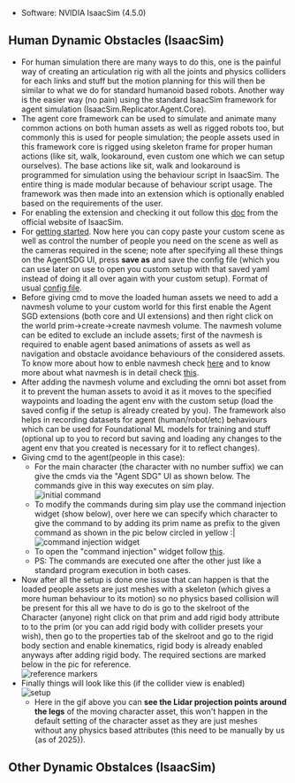 - Software: NVIDIA IsaacSim (4.5.0)
  
## Human Dynamic Obstacles (IsaacSim)

- For human simulation there are many ways to do this, one is the painful way of creating an articulation rig with all the joints and physics colliders for each links and stuff but the motion planning for this will then be similar to what we do for standard humanoid based robots. Another way is the easier way (no pain) using the standard IsaacSim framework for agent simulation (IsaacSim.Replicator.Agent.Core).
- The agent core framework can be used to simulate and animate many common actions on both human assets as well as rigged robots too, but commonly this is used for people simulation; the people assets used in this framework core is rigged using skeleton frame for proper human actions (like sit, walk, lookaround, even custom one which we can setup ourselves). The base actions like sit, walk and lookaround is programmed for simulation using the behaviour script in IsaacSim. The entire thing is made modular because of behaviour script usage. The framework was then made into an extension which is optionally enabled based on the requirements of the user.
- For enabling the extension and checking it out follow this [doc](https://docs.isaacsim.omniverse.nvidia.com/latest/replicator_tutorials/tutorial_replicator_agent.html#enable-isaacsim-replicator-agent) from the official website of IsaacSim.
- For [getting started](https://docs.isaacsim.omniverse.nvidia.com/latest/replicator_tutorials/tutorial_replicator_agent.html#getting-started). Now here you can copy paste your custom scene as well as control the number of people you need on the scene as well as the cameras required in the scene; note after specifying all these things on the AgentSDG UI, press **save as** and save the config file (which you can use later on use to open you custom setup with that saved yaml instead of doing it all over again with your custom setup). Format of usual [config file](https://docs.isaacsim.omniverse.nvidia.com/latest/replicator_tutorials/tutorial_replicator_agent.html#configuration-file).
- Before giving cmd to move the loaded human assets we need to add a navmesh volume to your custom world for this first enable the Agent SGD extensions (both core and UI extensions) and then right click on the world prim->create->create navmesh volume. The navmesh volume can be edited to exclude an include assets; first of the navmesh is required to enable agent based animations of assets as well as navigation and obstacle avoidance behaviours of the considered assets. To know more about how to enble navmesh check [here](https://docs.isaacsim.omniverse.nvidia.com/latest/replicator_tutorials/ext_replicator-agent/customization.html#building-the-navmesh) and to know more about what navmesh is in detail check [this](https://docs.omniverse.nvidia.com/extensions/latest/ext_navigation-mesh.html).
- After adding the navmesh volume and excluding the omni bot asset from it to prevent the human assets to avoid it as it moves to the specified waypoints and loading the agent env with the custom setup (load the saved config if the setup is already created by you). The framework also helps in recording datasets for agent (human/robot/etc) behaviours which can be used for Foundational ML models for training and stuff (optional up to you to record but saving and loading any changes to the agent env that you created is necessary for it to reflect changes).
- Giving cmd to the agent(people in this case):
  - For the main character (the character with no number suffix) we can give the cmds via the "Agent SDG" UI as shown below. The commands give in this way executes on sim play.
      <div>
        <img src="https://github.com/user-attachments/assets/83745c9b-c092-449d-8188-4213d0850ff4" alt="initial command"/>
      </div>
  - To modify the commands during sim play use the command injection widget (show below), over here we can specify which character to give the command to by adding its prim name as prefix to the given command as shown in the pic below circled in yellow :|
      <div>
        <img src="https://github.com/user-attachments/assets/824d3ff4-6689-4b3f-b610-10f316b9df37" alt="command injection widget"/>
      </div>
  - To open the "command injection" widget follow [this](https://docs.isaacsim.omniverse.nvidia.com/latest/replicator_tutorials/ext_replicator-agent/agent_control.html#command-injection).
  - PS: The commands are executed one after the other just like a standard program execution in both cases.
- Now after all the setup is done one issue that can happen is that the loaded people assets are just meshes with a skeleton (which gives a more human behaviour to its motion) so no physics based collision will be present for this all we have to do is go to the skelroot of the Character (anyone) right click on that prim and add rigid body attribute to to the prim (or you can add rigid body with collider presets your wish), then go to the properties tab of the skelroot and go to the rigid body section and enable kinematics, rigid body is already enabled anyways after adding rigid body. The required sections are marked below in the pic for reference.
      <div>
        <img src="https://github.com/user-attachments/assets/924a369a-db91-410e-b081-79abee9d0c76" alt="reference markers"/>
      </div>
- Finally things will look like this (if the collider view is enabled)
      <div>
        <img src="https://github.com/user-attachments/assets/35a2681a-3a38-4b1a-9be8-2e57b7d18b91" alt="setup"/>
      </div>
  - Here in the gif above you can **see the Lidar projection points around the legs** of the moving character asset, this won't happen in the default setting of the character asset as they are just meshes without any physics based attributes (this need to be manually by us {as of 2025}).




## Other Dynamic Obstalces (IsaacSim)
